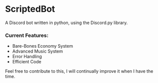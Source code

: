 # ScriptedBot
A Discord bot written in python, using the Discord.py library.

<h3>Current Features:</h4>
<ul>
  <li>Bare-Bones Economy System</li>
  <li>Advanced Music System</li>
  <li>Error Handling</li>
  <li>Efficient Code</li>
</ul>

<p>Feel free to contribute to this, I will continually improve it when I have the time.</p>
